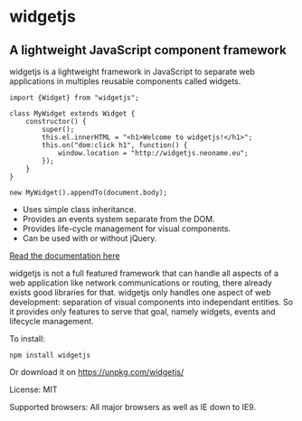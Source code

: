 
widgetjs
========

A lightweight JavaScript component framework
--------------------------------------------

widgetjs is a lightweight framework in JavaScript to separate web applications in multiples reusable components called
widgets.

    import {Widget} from "widgetjs";

    class MyWidget extends Widget {
        constructor() {
            super();
            this.el.innerHTML = "<h1>Welcome to widgetjs!</h1>";
            this.on("dom:click h1", function() {
                window.location = "http://widgetjs.neoname.eu";
            });
        }
    }

    new MyWidget().appendTo(document.body);

* Uses simple class inheritance.
* Provides an events system separate from the DOM.
* Provides life-cycle management for visual components.
* Can be used with or without jQuery.

[Read the documentation here](http://widgetjs.readthedocs.org/)

widgetjs is not a full featured framework that can handle all aspects of a web application like network communications
or routing, there already exists good libraries for that. widgetjs only handles one aspect of web development:
separation of visual components into independant entities. So it provides only features to serve that goal, namely
widgets, events and lifecycle management.

To install:

    npm install widgetjs

Or download it on https://unpkg.com/widgetjs/

License: MIT

Supported browsers: All major browsers as well as IE down to IE9.
